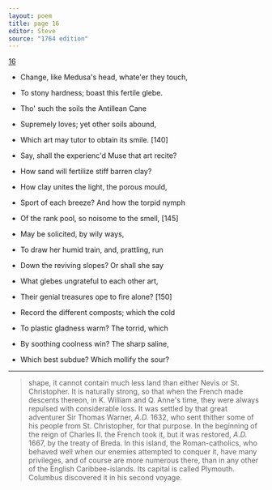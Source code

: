 ```yaml
---
layout: poem
title: page 16
editor: Steve
source: "1764 edition"
---
```


[16]()

- Change, like Medusa's head, whate'er they touch,
- To stony hardness; boast this fertile glebe.

- Tho' such the soils the Antillean Cane 
- Supremely loves; yet other soils abound,
- Which art may tutor to obtain its smile. \[140]
- Say, shall the experienc'd Muse that art recite?
- How sand will fertilize stiff barren clay?
- How clay unites the light, the porous mould,
- Sport of each breeze? And how the torpid nymph
- Of the rank pool, so noisome to the smell, \[145]
- May be solicited, by wily ways, 
- To draw her humid train, and, prattling, run
- Down the reviving slopes? Or shall she say
- What glebes ungrateful to each other art,
- Their genial treasures ope to fire alone? \[150]
- Record the different composts; which the cold
- To plastic gladness warm? The torrid, which
- By soothing coolness win? The sharp saline,
- Which best subdue? Which mollify the sour?

---

> shape, it cannot contain much less land than either Nevis or St. Christopher. It is naturally strong, so that when the French made descents thereon, in K. William and Q. Anne's time, they were always repulsed with considerable loss. It was settled by that great adventurer Sir Thomas Warner, *A.D.* 1632, who sent thither some of his people from St. Christopher, for that purpose. In the beginning of the reign of Charles II. the French took it, but it was restored, *A.D.* 1667, by the treaty of Breda. In this island, the Roman-catholics, who behaved well when our enemies attempted to conquer it, have many privileges, and of course are more numerous there, than in any other of the English Caribbee-islands. Its capital is called Plymouth. Columbus discovered it in his second voyage.    